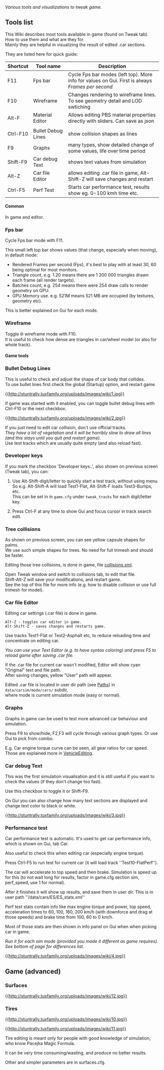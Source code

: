 _Various tools and visualizations to tweak game._


## Tools list
This Wiki describes most tools available in game (found on Tweak tab).   
How to use them and what are they for.   
Mainly they are helpful in visualizing the result of edited .car sections.

They are listed here for quick guide:

| Shortcut | Tool name          | Description |
|----------|--------------------|-------------|
| F11      | Fps bar            | Cycle Fps bar modes (left top). More info for values on Gui. First is always _Frames per second_ |
| F10      | Wireframe          | Changes rendering to wireframe lines. To see geometry detail and LOD swtiching   |
| Alt-F    | Material Editor    | Allows editing PBS material properties directly with sliders. Can save as json  |
|          |                    |             |
| Ctrl-F10 | Bullet Debug Lines | show collision shapes as lines |
| F9       | Graphs             | many types, show detailed change of some values, life over time period |
| Shift-F9 | Car debug Text     | shows text values from simulation |
| Alt-Z    | Car file Editor    | allows editing .car file in game, Alt-Shift-Z will save changes and restart  |
| Ctrl-F5  | Perf Test          | Starts car performance test, results show eg. 0-100 kmh time etc. |

   
#### Common
In game and editor.

### Fps bar
Cycle Fps bar mode with F11.  

This small left top bar shows values (that change, especially when moving), in default mode:
  - Rendered Frames per second (Fps), it's best to play with at least 30, 60 being optimal for most monitors.
  - Triangle count, e.g. 1.20 means there are 1 200 000 triangles drawn each frame (all render targets).
  - Batches count, e.g. 254 means there were 254 draw calls to render geometry on GPU.
  - GPU Memory use. e.g. 521M means 521 MB are occupied (by textures, geometry etc).

This is better explained on Gui for each mode.

### Wireframe
Toggle 🌐 wireframe mode with F10.  
It is useful to check how dense are triangles in car/wheel model (or also for whole track).

   
#### Game tools

   
### Bullet Debug Lines
This is useful to check and adjust the shape of car body that collides.  
To use bullet lines first check the global (Startup) option, and restart game.

{{http://stuntrally.tuxfamily.org/uploads/images/wiki/1.jpg}}

   
If game was started with it enabled, you can toggle bullet debug lines with Ctrl-F10 or the next checkbox.

{{http://stuntrally.tuxfamily.org/uploads/images/wiki/2.jpg}}

If you just need to edit car collision, don't use official tracks.   
_They have a lot of vegetation and it will be horribly slow to draw all lines (and this stays until you quit and restart game)._   
Use test tracks which are usually quite empty (and also reload fast).

   
### Developer keys

If you mark the checkbox 'Developer keys..', also shown on previous screen (Tweak tab), you can:

1. Use Alt-Shift-digit/letter to quickly start a test track, without using menu.  
So e.g. Alt-Shift-A will load Test1-Flat, Alt-Shift-F loads Test3-Bumps, etc.  
This can be set in in `game.cfg` under `tweak_tracks` for each digit/letter key.

2. Press Ctrl-F at any time to show Gui and focus cursor in track search edit.


   
### Tree collisions

As shown on previous screen, you can see yellow capsule shapes for palms.   
We use such simple shapes for trees. No need for full trimesh and should be faster.

Editing those tree collisions, is done in game, file [collisions.xml](../data/models/collisions.xml).

Open Tweak window and switch to collisions tab, to edit that file.   
Shift-Alt-Z will save your modifications, and restart game.   
See the top of this file for more info (e.g. how to disable collision or use full trimesh for model).


   
### Car file Editor
Editing car settings (.car file) is done in game.
```
Alt-Z - toggles car editor in game.
Alt-Shift-Z - saves changes and restarts game.
```
Use tracks Test1-Flat or Test2-Asphalt etc, to reduce reloading time and concentrate on editing car.

_You can use your Text Editor (e.g. to have syntax coloring) and press F5 to reload game after saving .car file._

If the .car file for current car wasn't modified, Editor will show cyan "Original" text and file path.   
After saving changes, yellow "User" path will appear.

Edited .car file is located in user dir path (see [Paths](Paths.md)) in `data/carsim/mode/cars/` subdir,  
where mode is current simulation mode (easy or normal).

   
### Graphs
Graphs in game can be used to test more advanced car behaviour and simulation.

Press F9 to show/hide, F2,F3 will cycle through various graph types. Or use Gui to pick from combo.

E.g. Car engine torque curve can be seen, all gear ratios for car speed.   
Those are explained more in [VehicleEditing](VehicleEditing.md).


   
### Car debug Text
This was the first simulation visualisation and it is still useful if you want to check the values (if they don't change too fast).

Use this checkbox to toggle it or Shift-F9.

On Gui you can also change how many text sections are displayed and change text color to black or white.

{{http://stuntrally.tuxfamily.org/uploads/images/wiki/3.jpg}}

   
### Performance test

Car performance test is automatic. It's used to get car performance info, which is shown on Gui, tab Car.

Also useful to check this when editing car (especially engine torque).

Press Ctrl-F5 to run test for current car (it will load track ''Test10-FlatPerf'').

The car will accelerate to top speed and then brake. Simulation is speed up for this (to not wait long for results, factor in game.cfg section sim, perf_speed, use 1 for normal).

After it finishes it will show up results, and save them in user dir. This is in user path ''/data/cars/ES/ES_stats.xml''

Perf test stats contain info like max engine torque and power, top speed, acceleration times to 60, 100, 160, 200 km/h (with downforce and drag at those speeds) and brake time from 100, 60 to 0 km/h.

Most of those stats are then shown in info panel on Gui when when picking car in game.

_Run it for each sim mode (provided you made it different as game requires). See bottom of page for differences list._

{{http://stuntrally.tuxfamily.org/uploads/images/wiki/4.jpg}}


   
## Game (advanced)

   
### Surfaces

{{http://stuntrally.tuxfamily.org/uploads/images/wiki/12.jpg}}

   
### Tires
{{http://stuntrally.tuxfamily.org/uploads/images/wiki/10.jpg}}

{{http://stuntrally.tuxfamily.org/uploads/images/wiki/11.jpg}}

Tire editing is meant only for people with good knowledge of simulation, who know Pacejka Magic Formula.

It can be very time consuming/wasting, and produce no better results.

Other and simpler parameters are in surfaces.cfg.